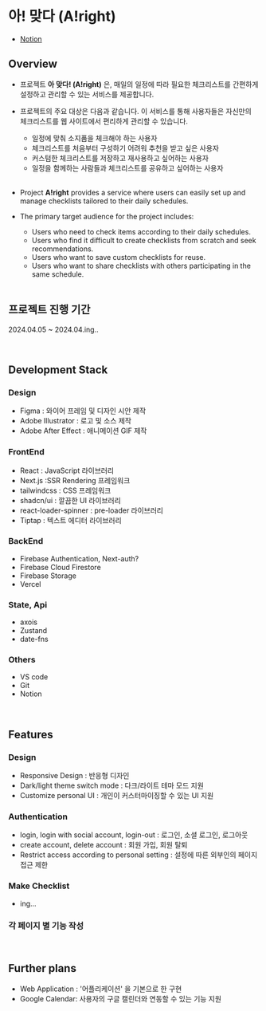 # 아! 맞다 (A!right)
- [Notion](https://www.notion.so/chaen-notio/714d57f7e7d44aa59e3e2c890af34a6f?pvs=4)
## Overview
- 프로젝트 **아 맞다! (A!right)** 은, 매일의 일정에 따라 필요한 체크리스트를 간편하게 설정하고 관리할 수 있는 서비스를 제공합니다.
- 프로젝트의 주요 대상은 다음과 같습니다. 이 서비스를 통해 사용자들은 자신만의 체크리스트를 웹 사이트에서 편리하게 관리할 수 있습니다.
    - 일정에 맞춰 소지품을 체크해야 하는 사용자
    - 체크리스트를 처음부터 구성하기 어려워 추천을 받고 싶은 사용자
    - 커스텀한 체크리스트를 저장하고 재사용하고 싶어하는 사용자
    - 일정을 함께하는 사람들과 체크리스트를 공유하고 싶어하는 사용자
      
  <br/>
  
- Project **A!right** provides a service where users can easily set up and manage checklists tailored to their daily schedules.
- The primary target audience for the project includes:
  - Users who need to check items according to their daily schedules.
  - Users who find it difficult to create checklists from scratch and seek recommendations.
  - Users who want to save custom checklists for reuse.
  - Users who want to share checklists with others participating in the same schedule.

  <br/>
    
## 프로젝트 진행 기간
2024.04.05 ~ 2024.04.ing..

 <br/>
 
## Development Stack
### Design
- Figma : 와이어 프레임 및 디자인 시안 제작
- Adobe Illustrator : 로고 및 소스 제작
- Adobe After Effect : 애니메이션 GIF 제작
  
### FrontEnd
- React : JavaScript 라이브러리
- Next.js :SSR Rendering 프레임워크
- tailwindcss : CSS 프레임워크
- shadcn/ui : 깔끔한 UI 라이브러리
- react-loader-spinner : pre-loader 라이브러리
- Tiptap : 텍스트 에디터 라이브러리

### BackEnd
- Firebase Authentication, Next-auth?
- Firebase Cloud Firestore
- Firebase Storage
- Vercel

### State, Api
- axois
- Zustand
- date-fns
  
### Others
- VS code
- Git
- Notion

 <br/>
 
## Features
### Design
- Responsive Design : 반응형 디자인
- Dark/light theme switch mode : 다크/라이트 테마 모드 지원
- Customize personal UI : 개인이 커스터마이징할 수 있는 UI 지원

### Authentication
- login, login with social account, login-out : 로그인, 소셜 로그인, 로그아웃
- create account, delete account : 회원 가입, 회원 탈퇴
- Restrict access according to personal setting : 설정에 따른 외부인의 페이지 접근 제한

### Make Checklist
- ing...

### 각 페이지 별 기능 작성

 <br/>
 
## Further plans
- Web Application : '어플리케이션' 을 기본으로 한 구현
- Google Calendar: 사용자의 구글 캘린더와 연동할 수 있는 기능 지원
